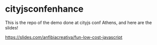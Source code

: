 # cityjsconfenhance
This is the repo of the demo done at cityjs conf Athens, and here are the slides!

https://slides.com/anfibiacreativa/fun-low-cost-javascript

